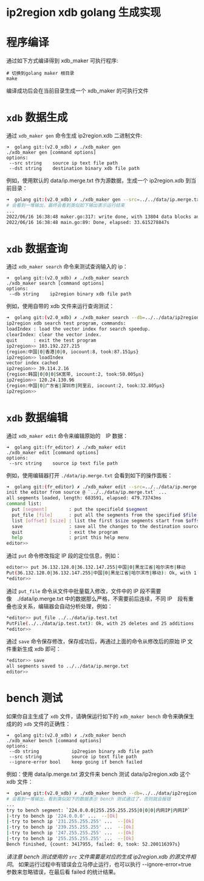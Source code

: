 # ip2region xdb golang 生成实现


# 程序编译

通过如下方式编译得到 xdb_maker 可执行程序:
```
# 切换到golang maker 根目录
make
```
编译成功后会在当前目录生成一个 xdb_maker 的可执行文件


# `xdb` 数据生成

通过 `xdb_maker gen` 命令生成 ip2region.xdb 二进制文件:
```
➜  golang git:(v2.0_xdb) ✗ ./xdb_maker gen
./xdb_maker gen [command options]
options:
 --src string    source ip text file path
 --dst string    destination binary xdb file path
```

例如，使用默认的 data/ip.merge.txt 作为源数据，生成一个 ip2region.xdb 到当前目录：
```bash
➜  golang git:(v2.0_xdb) ✗ ./xdb_maker gen --src=../../data/ip.merge.txt --dst=./ip2region.xdb
# 会看到一堆输出，最终会看到类似如下输出表示运行结束
...
2022/06/16 16:38:48 maker.go:317: write done, with 13804 data blocks and (683591, 720221) index blocks
2022/06/16 16:38:48 main.go:89: Done, elapsed: 33.615278847s
```


# `xdb` 数据查询

通过 `xdb_maker search` 命令来测试查询输入的 ip：
```
➜  golang git:(v2.0_xdb) ✗ ./xdb_maker search
./xdb_maker search [command options]
options:
 --db string    ip2region binary xdb file path
```

例如，使用自带的 xdb 文件来运行查询测试：
```bash
➜  golang git:(v2.0_xdb) ✗ ./xdb_maker search --db=../../data/ip2region.xdb
ip2region xdb search test program, commands:
loadIndex : load the vector index for search speedup.
clearIndex: clear the vector index.
quit      : exit the test program
ip2region>> 103.192.227.215
{region:中国|0|香港|0|0, iocount:8, took:87.151µs}
ip2region>> loadIndex
vector index cached
ip2region>> 39.114.2.16
{region:韩国|0|0|0|SK宽带, iocount:2, took:50.005µs}
ip2region>> 120.24.130.96
{region:中国|0|广东省|深圳市|阿里云, iocount:2, took:32.805µs}
ip2region>> 
```

# `xdb` 数据编辑

通过 `xdb_maker edit` 命令来编辑原始的　IP 数据：
```
➜  golang git:(fr_editor) ✗ ./xdb_maker edit
./xdb_maker edit [command options]
options:
 --src string    source ip text file path
```

例如，使用编辑器打开 `./data/ip.merge.txt` 会看到如下的操作面板：
```bash
➜  golang git:(fr_editor) ✗ ./xdb_maker edit --src=../../data/ip.merge.txt
init the editor from source @ `../../data/ip.merge.txt` ... 
all segments loaded, length: 683591, elapsed: 479.73743ms
command list: 
  put [segment]        : put the specifield $segment
  put_file [file]      : put all the segments from the specified $file
  list [offset] [size] : list the first $size segments start from $offset
  save                 : save all the changes to the destination source file
  quit                 : exit the program
  help                 : print this help menu
editor>>
```

通过 `put` 命令修改指定 IP 段的定位信息，例如：
```bash
editor>> put 36.132.128.0|36.132.147.255|中国|0|黑龙江省|哈尔滨市|移动
Put(36.132.128.0|36.132.147.255|中国|0|黑龙江省|哈尔滨市|移动): Ok, with 1 deletes and 2 additions
*editor>> 
```

通过 `put_file` 命令从文件中批量载入修改，文件中的 IP 段不需要像　./data/ip.merge.txt 中的数据那么严格，不需要前后连续，不同 IP　段有重叠也没关系，编辑器会自动分析处理，例如：
```bash
*editor>> put_file ../../data/ip.test.txt
PutFile(../../data/ip.test.txt): Ok, with 25 deletes and 25 additions
*editor>> 
```

通过 `save` 命令保存修改，保存成功后，再通过上面的命令从修改后的原始 IP 文件重新生成 xdb 即可：
```bash
*editor>> save
all segments saved to ../../data/ip.merge.txt
editor>> 
```

# bench 测试

如果你自主生成了 `xdb` 文件，请确保运行如下的 `xdb_maker bench` 命令来确保生成的的 `xdb` 文件的正确性：
```
➜  golang git:(v2.0_xdb) ✗ ./xdb_maker bench
./xdb_maker bench [command options]
options:
 --db string            ip2region binary xdb file path
 --src string           source ip text file path
 --ignore-error bool    keep going if bench failed
```

例如：使用 data/ip.merge.txt 源文件来 bench 测试 data/ip2region.xdb 这个 xdb 文件：
```bash
➜  golang git:(v2.0_xdb) ✗ ./xdb_maker bench --db=../../data/ip2region.xdb --src=../../data/ip.merge.txt
# 会看到一堆输出，看到类似如下的数据表示 bench 测试通过了，否则就会报错
...
try to bench segment: `224.0.0.0|255.255.255.255|0|0|0|内网IP|内网IP`
|-try to bench ip '224.0.0.0' ...  --[Ok]
|-try to bench ip '231.255.255.255' ...  --[Ok]
|-try to bench ip '239.255.255.255' ...  --[Ok]
|-try to bench ip '247.255.255.255' ...  --[Ok]
|-try to bench ip '255.255.255.255' ...  --[Ok]
Bench finished, {count: 3417955, failed: 0, took: 52.200116397s}
```
*请注意 bench 测试使用的 `src` 文件需要是对应的生成 ip2region.xdb 的源文件相同*。
如果运行过程中有错误会立马停止运行，也可以执行 --ignore-error=true 参数来忽略错误，在最后看 failed 的统计结果。
